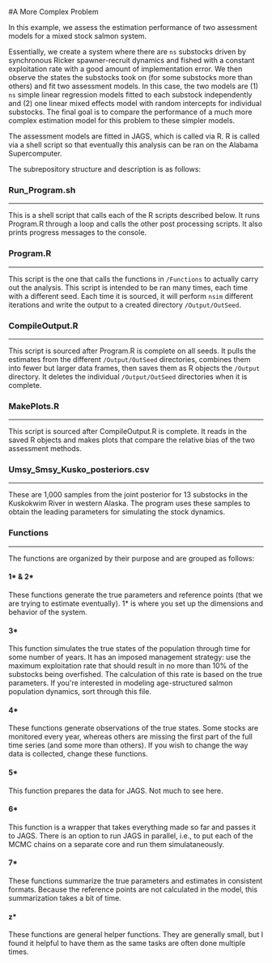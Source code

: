 #A More Complex Problem

In this example, we assess the estimation performance of two assessment models for a mixed stock salmon system.

Essentially, we create a system where there are `ns` substocks driven by synchronous Ricker spawner-recruit dynamics and fished with a constant exploitation rate with a good amount of implementation error. We then observe the states the substocks took on (for some substocks more than others) and fit two assessment models. In this case, the two models are (1) `ns` simple linear regression models fitted to each substock independently and (2) one linear mixed effects model with random intercepts for individual substocks. The final goal is to compare the performance of a much more complex estimation model for this problem to these simpler models.

The assessment models are fitted in JAGS, which is called via R. R is called via a shell script so that eventually this analysis can be ran on the Alabama Supercomputer. 

The subrepository structure and description is as follows:

### Run_Program.sh

---

This is a shell script that calls each of the R scripts described below. It runs Program.R through a loop and calls the other post processing scripts. It also prints progress messages to the console.

### Program.R

---

This script is the one that calls the functions in `/Functions` to actually carry out the analysis. This script is intended to be ran many times, each time with a different seed. Each time it is sourced, it will perform `nsim` different iterations and write the output to a created directory `/Output/OutSeed`. 

### CompileOutput.R

---

This script is sourced after Program.R is complete on all seeds. It pulls the estimates from the different `/Output/OutSeed` directories, combines them into fewer but larger data frames, then saves them as R objects the `/Output` directory. It deletes the individual `/Output/OutSeed` directories when it is complete.

### MakePlots.R

---

This script is sourced after CompileOutput.R is complete. It reads in the saved R objects and makes plots that compare the relative bias of the two assessment methods.

### Umsy_Smsy_Kusko_posteriors.csv

---

These are 1,000 samples from the joint posterior for 13 substocks in the Kuskokwim River in western Alaska. The program uses these samples to obtain the leading parameters for simulating the stock dynamics.

### Functions

---

The functions are organized by their purpose and are grouped as follows:

#### 1* & 2*

These functions generate the true parameters and reference points (that we are trying to estimate eventually). 1* is where you set up the dimensions and behavior of the system.

#### 3*

This function simulates the true states of the population through time for some number of years. It has an imposed management strategy: use the maximum exploitation rate that should result in no more than 10% of the substocks being overfished. The calculation of this rate is based on the true parameters. If you're interested in modeling age-structured salmon population dynamics, sort through this file.

#### 4*

These functions generate observations of the true states. Some stocks are monitored every year, whereas others are missing the first part of the full time series (and some more than others). If you wish to change the way data is collected, change these functions.

#### 5*

This function prepares the data for JAGS. Not much to see here.

#### 6*

This function is a wrapper that takes everything made so far and passes it to JAGS. There is an option to run JAGS in parallel, i.e., to put each of the MCMC chains on a separate core and run them simulataneously. 

#### 7*

These functions summarize the true parameters and estimates in consistent formats. Because the reference points are not calculated in the model, this summarization takes a bit of time. 

#### z*

These functions are general helper functions. They are generally small, but I found it helpful to have them as the same tasks are often done multiple times. 
